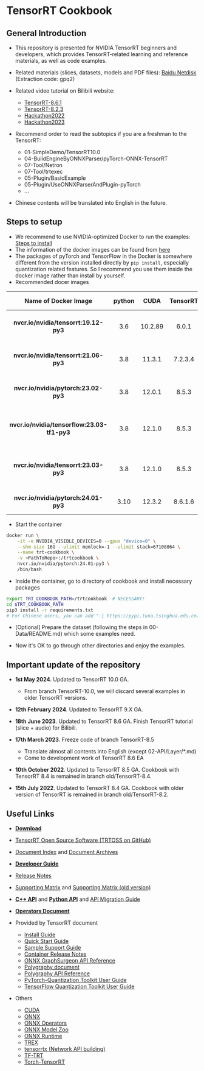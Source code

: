 # TensorRT Cookbook

## General Introduction

+ This repository is presented for NVIDIA TensorRT beginners and developers, which provides TensorRT-related learning and reference materials, as well as code examples.

+ Related materials (slices, datasets, models and PDF files): [Baidu Netdisk](https://pan.baidu.com/s/14HNCFbySLXndumicFPD-Ww) (Extraction code: gpq2)

+ Related video tutorial on Bilibili website:
  + [TensorRT-8.6.1](https://www.bilibili.com/video/BV1jj411Z7wG/)
  + [TensorRT-8.2.3](https://www.bilibili.com/video/BV15Y4y1W73E)
  + [Hackathon2022](https://www.bilibili.com/video/BV1i3411G7vN)
  + [Hackathon2023](https://www.bilibili.com/video/BV1dw411r7X8/)

+ Recommend order to read the subtopics if you are a freshman to the TensorRT:
  + 01-SimpleDemo/TensorRT10.0
  + 04-BuildEngineByONNXParser/pyTorch-ONNX-TensorRT
  + 07-Tool/Netron
  + 07-Tool/trtexec
  + 05-Plugin/BasicExample
  + 05-Plugin/UseONNXParserAndPlugin-pyTorch
  + ...

+ Chinese contents will be translated into English in the future.

## Steps to setup

+ We recommend to use NVIDIA-optimized Docker to run the examples: [Steps to install](https://docs.nvidia.com/datacenter/cloud-native/container-toolkit/install-guide.html#docker)
+ The information of the docker images can be found from [here](https://docs.nvidia.com/deeplearning/frameworks/support-matrix/index.html)
+ The packages of pyTorch and TensorFlow in the Docker is somewhere different from the version installed directly by `pip install`, especially quantization related features. So I recommend you use them inside the docker image rather than install by yourself.
+ Recommended docer images

|            Name of Docker Image             | python |  CUDA   | TensorRT | Nsight-Systems | Lowest  Driver |            Comment             |
| :-----------------------------------------: | :----: | :-----: | :------: | :------------: | :------------: | :----------------------------: |
|    **nvcr.io/nvidia/tensorrt:19.12-py3**    |  3.6   | 10.2.89 |  6.0.1   |    2019.6.1    |   440.33.01    |  Last version with TensorRT 6  |
|    **nvcr.io/nvidia/tensorrt:21.06-py3**    |  3.8   | 11.3.1  | 7.2.3.4  |  2021.2.1.58   |   465.19.01    |  Last version with TensorRT 7  |
|    **nvcr.io/nvidia/pytorch:23.02-py3**     |  3.8   | 12.0.1  |  8.5.3   |    2022.5.1    |      525       |  Last version with pyTorch 1   |
| **nvcr.io/nvidia/tensorflow:23.03-tf1-py3** |  3.8   | 12.1.0  |  8.5.3   |  2023.1.1.127  |      530       | Last version with TensorFlow 1 |
|    **nvcr.io/nvidia/tensorrt:23.03-py3**    |  3.8   | 12.1.0  |  8.5.3   |  2023.1.1.127  |      530       | Last version with TensorRT 8.5 |
|    **nvcr.io/nvidia/pytorch:24.01-py3**     |  3.10  | 12.3.2  | 8.6.1.6  |  2023.4.1.97   |      545       |  **cookbook prefer version**   |

+ Start the container

```bash
docker run \
    -it -e NVIDIA_VISIBLE_DEVICES=0 --gpus "device=0" \
    --shm-size 16G --ulimit memlock=-1 --ulimit stack=67108864 \
    --name trt-cookbook \
    -v <PathToRepo>:/trtcookbook \
    nvcr.io/nvidia/pytorch:24.01-py3 \
    /bin/bash
```

+ Inside the container, go to directory of cookbook and install necessary packages

```bash
export TRT_COOKBOOK_PATH=/trtcookbook  # NECESSARY!
cd $TRT_COOKBOOK_PATH
pip3 install -r requirements.txt
# For Chinese users, you can add "-i https://pypi.tuna.tsinghua.edu.cn/simple" at the end of command above
```

+ \[Optional\] Prepare the dataset (following the steps in 00-Data/README.md) which some examples need.

+ Now it's OK to go through other directories and enjoy the examples.

## Important update of the repository

+ **1st May 2024**. Updated to TensorRT 10.0 GA.
  + From branch TensorRT-10.0, we will discard several examples in older TensorRT versions.

+ **12th February 2024**. Updated to TensorRT 9.X GA.

+ **18th June 2023**. Updated to TensorRT 8.6 GA. Finish TensorRT tutorial (slice + audio) for Bilibili.

+ **17th March 2023**. Freeze code of branch TensorRT-8.5
  + Translate almost all contents into English (except 02-API/Layer/\*.md)
  + Come to development work of TensorRT 8.6 EA

+ **10th October 2022**. Updated to TensorRT 8.5 GA. Cookbook with TensorRT 8.4 is remained in branch old/TensorRT-8.4.

+ **15th July 2022**. Updated to TensorRT 8.4 GA. Cookbook with older version of TensorRT is remained in branch old/TensorRT-8.2.

## Useful Links

+ [**Download**](https://developer.nvidia.com/nvidia-tensorrt-download)
+ [TensorRT Open Source Software (TRTOSS on GitHub)](https://github.com/NVIDIA/TensorRT)
+ [Document Index](https://docs.nvidia.com/deeplearning/tensorrt/) and [Document Archives](https://docs.nvidia.com/deeplearning/tensorrt/archives/index.html)
+ [**Developer Guide**](https://docs.nvidia.com/deeplearning/tensorrt/developer-guide/index.html)
+ [Release Notes](https://docs.nvidia.com/deeplearning/tensorrt/release-notes/index.html)
+ [Supporting Matrix](https://docs.nvidia.com/deeplearning/tensorrt/support-matrix/index.html) and [Supporting Matrix (old version)](https://docs.nvidia.com/deeplearning/tensorrt/archives/tensorrt-843/support-matrix/index.html)
+ [**C++ API**](https://docs.nvidia.com/deeplearning/tensorrt/api/c_api) and [**Python API**](https://docs.nvidia.com/deeplearning/tensorrt/api/python_api/) and [API Migration Guide](https://docs.nvidia.com/deeplearning/tensorrt/archives/tensorrt-1001/migration-guide/index.html)
+ [**Operators Document**](https://docs.nvidia.com/deeplearning/tensorrt/operators/docs/)

+ Provided by TensorRT document
  + [Install Guide](https://docs.nvidia.com/deeplearning/tensorrt/install-guide/index.html)
  + [Quick Start Guide](https://docs.nvidia.com/deeplearning/tensorrt/quick-start-guide/index.html)
  + [Sample Support Guide](https://docs.nvidia.com/deeplearning/tensorrt/sample-support-guide/index.html)
  + [Container Release Notes](https://docs.nvidia.com/deeplearning/tensorrt/container-release-notes/index.html)
  + [ONNX GraphSurgeon API Reference](https://docs.nvidia.com/deeplearning/tensorrt/onnx-graphsurgeon/docs/index.html)
  + [Polygraphy document](https://github.com/NVIDIA/TensorRT/tree/main/tools/Polygraphy/polygraphy)
  + [Polygraphy API Reference](https://docs.nvidia.com/deeplearning/tensorrt/polygraphy/docs/index.html)
  + [PyTorch-Quantization Toolkit User Guide](https://docs.nvidia.com/deeplearning/tensorrt/pytorch-quantization-toolkit/index.html)
  + [TensorFlow Quantization Toolkit User Guide](https://docs.nvidia.com/deeplearning/tensorrt/tensorflow-quantization-toolkit/docs/index.html)

+ Others
  + [CUDA](https://developer.nvidia.com/cuda-zone)
  + [ONNX](https://github.com/onnx/onnx)
  + [ONNX Operators](https://github.com/onnx/onnx/blob/main/docs/Operators.md)
  + [ONNX Model Zoo](https://github.com/onnx/models)
  + [ONNX Runtime](https://github.com/microsoft/onnxruntime)
  + [TREX](https://github.com/NVIDIA/TensorRT/tree/main/tools/experimental/trt-engine-explorer)
  + [tensorrtx (Network API building)](https://github.com/wang-xinyu/tensorrtx)
  + [TF-TRT](https://github.com/tensorflow/tensorrt)
  + [Torch-TensorRT](https://pytorch.org/TensorRT/)
